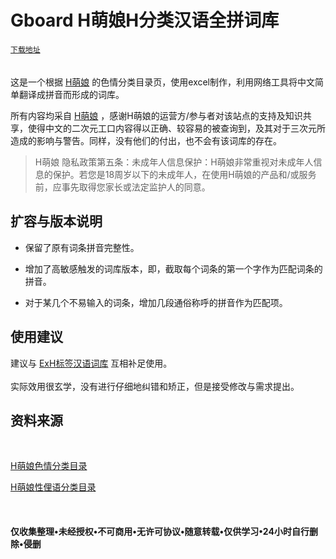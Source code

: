 # Gboard H萌娘H分类汉语全拼词库

[`下载地址`](https://github.com/DiexMi/Gboard_HMoegirl_HMenu_Dictionary_R18/releases/)<br>
<br>
<br>
这是一个根据 [H萌娘](https://www.hmoegirl.com/) 的色情分类目录页，使用excel制作，利用网络工具将中文简单翻译成拼音而形成的词库。

所有内容均采自 [H萌娘](https://www.hmoegirl.com/) ，感谢H萌娘的运营方/参与者对该站点的支持及知识共享，使得中文的二次元工口内容得以正确、较容易的被查询到，及其对于三次元所造成的影响与警告。同样，没有他们的付出，也不会有该词库的存在。

>H萌娘 隐私政策第五条：未成年人信息保护：H萌娘非常重视对未成年人信息的保护。若您是18周岁以下的未成年人，在使用H萌娘的产品和/或服务前，应事先取得您家长或法定监护人的同意。


## 扩容与版本说明

* 保留了原有词条拼音完整性。

* 增加了高敏感触发的词库版本，即，截取每个词条的第一个字作为匹配词条的拼音。

* 对于某几个不易输入的词条，增加几段通俗称呼的拼音作为匹配项。

## 使用建议

建议与 [ExH标签汉语词库](https://github.com/DiexMi/Gboard_Exhentai_Tag_Dictionary_R18) 互相补足使用。
<br>
<br>
实际效用很玄学，没有进行仔细地纠错和矫正，但是接受修改与需求提出。
<br>
## 资料来源
<br>

[H萌娘色情分类目录](https://www.hmoegirl.com/%E5%88%86%E7%B1%BB:%E8%89%B2%E6%83%85)

[H萌娘性俚语分类目录](https://www.hmoegirl.com/%E5%88%86%E7%B1%BB:%E6%80%A7%E4%BF%9A%E8%AF%AD)

<br>

#### 仅收集整理•未经授权•不可商用•无许可协议•随意转载•仅供学习•24小时自行删除•侵删
